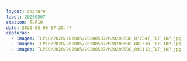 ```yaml
---
layout: capture
label: 20200507
station: TLP10
date: 2020-05-08 07:25:47
capturas:
  - imagem: TLP10/2020/202005/20200507/M20200508_072547_TLP_10P.jpg
  - imagem: TLP10/2020/202005/20200507/M20200508_081310_TLP_10P.jpg
  - imagem: TLP10/2020/202005/20200507/M20200508_091112_TLP_10P.jpg
---
```

